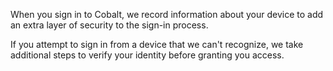 When you sign in to Cobalt, we record information about your device to add an extra layer of security to the sign-in process.

If you attempt to sign in from a device that we can't recognize, we take additional steps to verify your identity before granting you access.